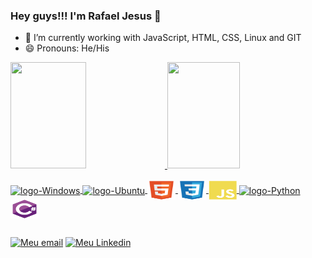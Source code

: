### Hey guys!!! I'm Rafael Jesus 👋

- 🔭 I’m currently working with JavaScript, HTML, CSS, Linux and GIT
- 😄 Pronouns: He/His

<div>
  <a href="https://github.com/rafaelpradoj">
  <img height="170em" width="49%" src="https://github-readme-stats.vercel.app/api?username=rafaelpradoj&show_icons=true&theme=dracula&include_all_commits=true&count_private=true"/>
  <img height="170em" width="48%" src="https://github-readme-stats.vercel.app/api/top-langs/?username=rafaelpradoj&layout=compact&langs_count=7&theme=dracula"/>
</div>
  
<div style="display: inline_block"><br>
   <img align="center" title="Windows" alt="logo-Windows" height="30" width="45" src="https://cdn.jsdelivr.net/gh/devicons/devicon/icons/windows8/windows8-original.svg" />
  <img align="center" title="Ubuntu" alt="logo-Ubuntu" height="30" width="45" src="https://cdn.jsdelivr.net/gh/devicons/devicon/icons/ubuntu/ubuntu-plain.svg">
  <img align="center" title="HTML" alt="logo-HTML" height="30" width="45" src="https://raw.githubusercontent.com/devicons/devicon/master/icons/html5/html5-original.svg">
  <img align="center" title="CSS" alt="logo-CSS" height="30" width="45" src="https://raw.githubusercontent.com/devicons/devicon/master/icons/css3/css3-original.svg">
  <img align="center" title="JavaScript" alt="logo-JavaScript" height="30" width="45" src="https://raw.githubusercontent.com/devicons/devicon/master/icons/javascript/javascript-plain.svg">
  <img align="center" title="Python" alt="logo-Python" height="30" width="45" src="https://cdn.jsdelivr.net/gh/devicons/devicon/icons/python/python-original.svg">
  <img align="center" title="CSharp" alt="logo-CSharp" height="30" width="45" src="https://raw.githubusercontent.com/devicons/devicon/master/icons/csharp/csharp-original.svg">
  <img align="right" alt="" src="https://c.tenor.com/Nz_vlGMgXV0AAAAM/done-congrats.gif">
</div>
  
  ##
  
  <div> 
  <a href="mailto:rafaelpradoj@gmail.com" title="Meu email"><img src="https://img.shields.io/badge/Gmail-D14836?style=for-the-badge&logo=gmail&logoColor=white" alt="Meu email"></a>
  <a href="https://www.linkedin.com/in/rafaelpradoj/" title="Meu Linkedin"><img src="https://img.shields.io/badge/-LinkedIn-%230077B5?style=for-the-badge&logo=linkedin&logoColor=white" alt="Meu Linkedin"></a>  
  </div>
